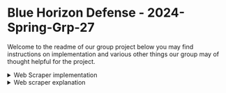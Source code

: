 # Blue Horizon Defense - 2024-Spring-Grp-27
Welcome to the readme of our group project below you may find instructions on implementation and various other things our group may of thought helpful for the project.
<details>
<summary>Web Scraper implementation</summary>
<br>
Running the provided Node.js and HTML code in Visual Studio Code (VS Code) involves a few simple steps. Here's a guide on how to do it:

## Setting Up Your Project
Install Node.js: Make sure Node.js is installed on your system. If it's not installed, you can download and install it from nodejs.org.

### Create a Project Directory:
 Create a new directory for your project. This directory will contain both your backend (Node.js) and frontend (HTML) code.

### Open VS Code: 
Open Visual Studio Code and open the project directory you just created.

### Backend Setup
Create Backend Files: Inside your project directory, create a new file for your Node.js server, e.g., server.js.

### Install Dependencies:

Open the VS Code terminal (Terminal > New Terminal).
In the terminal, run npm init -y to create a package.json file.
Install required packages by running npm install express cors axios cheerio.

### Running the Backend
Start the Server:
In the VS Code terminal, run node server.js.
This will start the server on localhost and the specified port (e.g., 3000).

### Running the Frontend
Open HTML File in a Browser:
Right-click on index.html in VS Code.
Select Open with Live Server if you have the Live Server extension installed, or simply open the file in your web browser.
Testing the Application
Use the Application:
In the browser where index.html is open, type a search query into the search bar and click the search button.
The server should process the request, and your frontend should display the resulting images.
Additional Tips
Live Server Extension: For a better experience with the frontend, you can install the "Live Server" extension in VS Code. It allows you to open your HTML file with a live-reloading server.
</details>

<details>
<summary>Web scraper explanation</summary>
<br>

## Backend Explanation

1. Require Dependencies: The backend script starts by requiring necessary Node.js modules:
* express: A web application framework for Node.js used to build web applications and APIs.
* cors: A package to enable Cross-Origin Resource Sharing (CORS), allowing the frontend to make requests to the backend from a different origin.
* axios: A promise-based HTTP client for making requests to external services.
* cheerio: A library that implements a subset of jQuery for parsing HTML and traversing the resulting data structure.
2. Initialize Express Application: An Express app instance is created. This app will handle incoming HTTP requests.
3. Enable CORS: app.use(cors()); middleware is used to enable CORS, which is necessary for the frontend to communicate with the backend without security issues related to cross-origin requests.
4. Define an Endpoint for Image Search: The code sets up an asynchronous route handler for GET requests to /search. It uses a query parameter keyword to perform a search.
* req.query.keyword retrieves the search keyword from the request's query string.
* Constructs a Google search URL for images based on the keyword.
* Uses axios to fetch the HTML content of the Google search results page.
* Parses the fetched HTML using cheerio to extract image sources (src attributes).
* Each image source is pushed into the results array.
* Responds with the results array in JSON format to the client.
5. Error Handling: If an error occurs during the request to Google or parsing the results, it logs the error and sends a 500 status response indicating an internal server error.
6. Start the Server: Finally, the script sets the server to listen on a port specified by the PORT environment variable or defaults to 3000. It logs a message indicating the server is running and on which port.

## Frontend Explanation
The frontend is a simple HTML page with a script for fetching and displaying image results based on a user's search query.

1. HTML Structure:
* An input field (searchBar) for users to enter search keywords.
* A button that triggers the searchImages function when clicked.
* A div (results) where search results will be displayed.
2. JavaScript for Image Search:
* Defines the searchImages async function, which is called when the search button is clicked.
* Gets the keyword from the input field and makes a request to the backend endpoint (http://localhost:3000/search) with the keyword as a query parameter.
* Parses the JSON response from the backend, which contains image sources.
* Clears the results container to remove any previous search results.
* Iterates over the image sources, creating an img element for each and setting its src attribute to the image source. Each img element is then appended to the results container, displaying the images on the page.

This combination of backend and frontend allows users to search for images via a keyword. The backend fetches and processes image search results from Google, and the frontend displays these images to the user.
</details>